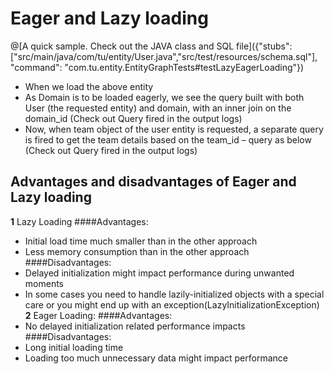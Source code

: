 # Eager and Lazy loading

@[A quick sample. Check out the JAVA class and SQL file]({"stubs": ["src/main/java/com/tu/entity/User.java","src/test/resources/schema.sql"], "command": "com.tu.entity.EntityGraphTests#testLazyEagerLoading"})


*	When we load the above entity
*	As Domain is to be loaded eagerly, we see the query built with both User (the requested entity) and domain, with an inner join on the domain_id (Check out Query fired in the output logs)
*	Now, when team object of the user entity is requested, a separate query is fired to get the team details based on the team_id – query as below (Check out Query fired in the output logs)

## Advantages and disadvantages of Eager and Lazy loading

**1**	Lazy Loading
####Advantages:
*	Initial load time much smaller than in the other approach
*	Less memory consumption than in the other approach
####Disadvantages:
*	Delayed initialization might impact performance during unwanted moments
*	In some cases you need to handle lazily-initialized objects with a special care or you might end up with an exception(LazyInitializationException)
**2**		Eager Loading:
####Advantages:
*	No delayed initialization related performance impacts
####Disadvantages:
*	Long initial loading time
*	Loading too much unnecessary data might impact performance
